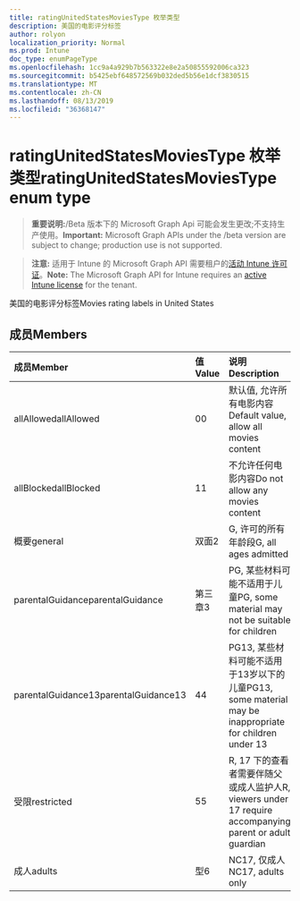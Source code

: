 ```yaml
---
title: ratingUnitedStatesMoviesType 枚举类型
description: 美国的电影评分标签
author: rolyon
localization_priority: Normal
ms.prod: Intune
doc_type: enumPageType
ms.openlocfilehash: 1cc9a4a929b7b563322e8e2a50855592006ca323
ms.sourcegitcommit: b5425ebf648572569b032ded5b56e1dcf3830515
ms.translationtype: MT
ms.contentlocale: zh-CN
ms.lasthandoff: 08/13/2019
ms.locfileid: "36368147"
---
```

# <a name="ratingunitedstatesmoviestype-enum-type"></a><span data-ttu-id="5727d-103">ratingUnitedStatesMoviesType 枚举类型</span><span class="sxs-lookup"><span data-stu-id="5727d-103">ratingUnitedStatesMoviesType enum type</span></span>

> <span data-ttu-id="5727d-104">**重要说明:**/Beta 版本下的 Microsoft Graph Api 可能会发生更改;不支持生产使用。</span><span class="sxs-lookup"><span data-stu-id="5727d-104">**Important:** Microsoft Graph APIs under the /beta version are subject to change; production use is not supported.</span></span>

> <span data-ttu-id="5727d-105">**注意:** 适用于 Intune 的 Microsoft Graph API 需要租户的[活动 Intune 许可证](https://go.microsoft.com/fwlink/?linkid=839381)。</span><span class="sxs-lookup"><span data-stu-id="5727d-105">**Note:** The Microsoft Graph API for Intune requires an [active Intune license](https://go.microsoft.com/fwlink/?linkid=839381) for the tenant.</span></span>

<span data-ttu-id="5727d-106">美国的电影评分标签</span><span class="sxs-lookup"><span data-stu-id="5727d-106">Movies rating labels in United States</span></span>

## <a name="members"></a><span data-ttu-id="5727d-107">成员</span><span class="sxs-lookup"><span data-stu-id="5727d-107">Members</span></span>
|<span data-ttu-id="5727d-108">成员</span><span class="sxs-lookup"><span data-stu-id="5727d-108">Member</span></span>|<span data-ttu-id="5727d-109">值</span><span class="sxs-lookup"><span data-stu-id="5727d-109">Value</span></span>|<span data-ttu-id="5727d-110">说明</span><span class="sxs-lookup"><span data-stu-id="5727d-110">Description</span></span>|
|:---|:---|:---|
|<span data-ttu-id="5727d-111">allAllowed</span><span class="sxs-lookup"><span data-stu-id="5727d-111">allAllowed</span></span>|<span data-ttu-id="5727d-112">0</span><span class="sxs-lookup"><span data-stu-id="5727d-112">0</span></span>|<span data-ttu-id="5727d-113">默认值, 允许所有电影内容</span><span class="sxs-lookup"><span data-stu-id="5727d-113">Default value, allow all movies content</span></span>|
|<span data-ttu-id="5727d-114">allBlocked</span><span class="sxs-lookup"><span data-stu-id="5727d-114">allBlocked</span></span>|<span data-ttu-id="5727d-115">1</span><span class="sxs-lookup"><span data-stu-id="5727d-115">1</span></span>|<span data-ttu-id="5727d-116">不允许任何电影内容</span><span class="sxs-lookup"><span data-stu-id="5727d-116">Do not allow any movies content</span></span>|
|<span data-ttu-id="5727d-117">概要</span><span class="sxs-lookup"><span data-stu-id="5727d-117">general</span></span>|<span data-ttu-id="5727d-118">双面</span><span class="sxs-lookup"><span data-stu-id="5727d-118">2</span></span>|<span data-ttu-id="5727d-119">G, 许可的所有年龄段</span><span class="sxs-lookup"><span data-stu-id="5727d-119">G, all ages admitted</span></span>|
|<span data-ttu-id="5727d-120">parentalGuidance</span><span class="sxs-lookup"><span data-stu-id="5727d-120">parentalGuidance</span></span>|<span data-ttu-id="5727d-121">第三章</span><span class="sxs-lookup"><span data-stu-id="5727d-121">3</span></span>|<span data-ttu-id="5727d-122">PG, 某些材料可能不适用于儿童</span><span class="sxs-lookup"><span data-stu-id="5727d-122">PG, some material may not be suitable for children</span></span>|
|<span data-ttu-id="5727d-123">parentalGuidance13</span><span class="sxs-lookup"><span data-stu-id="5727d-123">parentalGuidance13</span></span>|<span data-ttu-id="5727d-124">4</span><span class="sxs-lookup"><span data-stu-id="5727d-124">4</span></span>|<span data-ttu-id="5727d-125">PG13, 某些材料可能不适用于13岁以下的儿童</span><span class="sxs-lookup"><span data-stu-id="5727d-125">PG13, some material may be inappropriate for children under 13</span></span>|
|<span data-ttu-id="5727d-126">受限</span><span class="sxs-lookup"><span data-stu-id="5727d-126">restricted</span></span>|<span data-ttu-id="5727d-127">5</span><span class="sxs-lookup"><span data-stu-id="5727d-127">5</span></span>|<span data-ttu-id="5727d-128">R, 17 下的查看者需要伴随父或成人监护人</span><span class="sxs-lookup"><span data-stu-id="5727d-128">R, viewers under 17 require accompanying parent or adult guardian</span></span>|
|<span data-ttu-id="5727d-129">成人</span><span class="sxs-lookup"><span data-stu-id="5727d-129">adults</span></span>|<span data-ttu-id="5727d-130">型</span><span class="sxs-lookup"><span data-stu-id="5727d-130">6</span></span>|<span data-ttu-id="5727d-131">NC17, 仅成人</span><span class="sxs-lookup"><span data-stu-id="5727d-131">NC17, adults only</span></span>|



